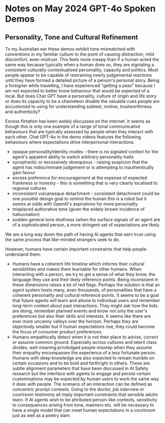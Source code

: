 
# Notes on May 2024 GPT-4o Spoken Demos

## Personality, Tone and Cultural Refinement

To my Australian ear these demos exhibit tone mismatched with conventions in my familiar culture to the point of causing distraction, mild discomfort, even mistrust. This feels more creepy than if a human acted the same way because typically when a human does so, they are signialing a consistent culturally-contextualised personality, capacity and politics. Most people appear to be capable of restraining overly judgemental reactions until they have formed a detailed picture of a person's personal story. Being a foreigner while travelling, I have experienced "getting a pass" because I am not expected to better know behaviour that would be expected of a local. But does Chat GPT have a personality, culture of origin and life story or does its capacity to be a chameleon disable the valuable cues people are accustomed to using for understanding subtext, motive, trustworthiness and authenticity?

Excess flirtation has been widely discussed on the internet. It seems as though this is only one example of a range of tonal communicative behaviours that are typically assessed by people when they interact with each other. Chat GPT-4o in the demo videos features the following behaviours where expectations drive interpersonal interactions.

* opaque personality/identity modes - there is no signaled context for the agent's apparent ability to switch arbitrary personality traits
* sycophantic or excessively obsequious - raising suspicion that the agent has indiscriminate judgement or is attempting to inauthentically gain favour
* excess preference for encouragement at the expense of expected frankness or honesty - this is something that is very clearly localised to regional cultures
* inconsistent vulcanesque detachment - consistent detachment could be one possible design goal to remind the human this is a robot but it seems at odds with OpenAI's aspirations for more personality
* misplaced authorative tone (given the widely known incidence of hallucination)
* sudden general tone deafness (when the surface signals of an agent are of a sophisticated person, a more stringent set of expectations are likely

We are a long way down the path of having AI agents that earn trust using the same process that like-minded strangers seek to do.

However, humans have certain important constraints that help people understand them:

* Humans have a coherent life timeline which informs their cultural sensibilities and makes them learnable for other humans. When interacting with a person, we try to get a sense of what they know, the language they use and their likely reference points. Being inconsisent in these dimensions raises a lot of red flags. Perhaps the solution is that an agent system hosts many, even thousands, of personalities that have a coherent personality and cultural reference points. It seems to be a goal that future agents will learn and attune to individual users and remember long-term context about past interactions. They might ask how the kids are doing, remember planned events and know not only the user's preferences but also their skills and interests. It seems like there are ever more uncanny valleys over the horizon. Perhaps they are objectively smaller but if human expectations rise, they could become the focus of consumer product preferences.
* Humans empathically detect when it is not their place to advise, correct or assume common ground. Especially across cultures and latent class divides, well meaning priviledged people misstep when they assume their empathy encompasses the experience of a less fortunate person. Humans with deep knowledge are also expected to remain humble on certain occasions and to be bold and forthright in others. These are subtle alignment parameters that have been discussed in AI Safety research but the interface with agents to engage and persist certain customisations may be expected by human users to work the same way it does with people. The scenario of an interaction can be defined as concentric prompt contexts. Going to the doctor, job interview or courtroom testimony all imply important constraints that sensible adults learn. If AI agents wish to be attributed person-like contexts, sensitivity to consequences arising from tone, manners etc. will be necessary to have a single model that can meet human expectations in a courtroom just as well as a poetry slam.



